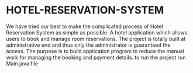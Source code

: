 # HOTEL-RESERVATION-SYSTEM
We have tried our best to make the complicated process of Hotel Reservation System as simple as possible. A hotel application which allows users to book and manage room reservations. The project is totally built at administrative end and thus only the administrator is guaranteed the access. The purpose is to build application program to reduce the manual work for managing the booking and payment details.
to run the project run Main.java file
